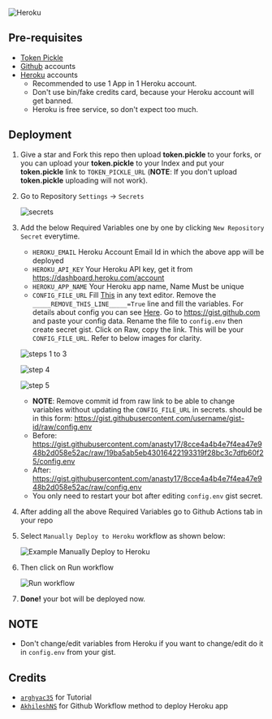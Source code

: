 ![Heroku](https://telegra.ph/file/909aa0cfc6319ce5580aa.jpg)

## Pre-requisites

- [Token Pickle](https://github.com/SlamDevs/slam-mirrorbot#getting-google-oauth-api-credential-file)
- [Github](github.com) accounts
- [Heroku](heroku.com) accounts
	* Recommended to use 1 App in 1 Heroku account.
	* Don't use bin/fake credits card, because your Heroku account will get banned.
	* Heroku is free service, so don't expect too much.

## Deployment

1. Give a star and Fork this repo then upload **token.pickle** to your forks, or you can upload your **token.pickle** to your Index and put your **token.pickle** link to `TOKEN_PICKLE_URL` (**NOTE**: If you don't upload **token.pickle** uploading will not work).

2. Go to Repository `Settings` -> `Secrets`

	![secrets](https://telegra.ph/file/bb8cb0eced5caad68a41b.jpg)

3. Add the below Required Variables one by one by clicking `New Repository Secret` everytime.

	* `HEROKU_EMAIL` Heroku Account Email Id in which the above app will be deployed
	* `HEROKU_API_KEY` Your Heroku API key, get it from https://dashboard.heroku.com/account
	* `HEROKU_APP_NAME` Your Heroku app name, Name Must be unique
	* `CONFIG_FILE_URL` Fill [This](https://raw.githubusercontent.com/Slam-Team/slam-mirrorbot/master/config_sample.env) in any text editor. Remove the `_____REMOVE_THIS_LINE_____=True` line and fill the variables. For details about config you can see [Here](https://github.com/SlamDevs/slam-mirrorbot#setting-up-config-file). Go to https://gist.github.com and paste your config data. Rename the file to `config.env` then create secret gist. Click on Raw, copy the link. This will be your `CONFIG_FILE_URL`. Refer to below images for clarity. 

	![steps 1 to 3](https://telegra.ph/file/1d8fec16516a87ba9d1ac.jpg)

	![step 4](https://telegra.ph/file/1491f99836cd694ea1195.jpg)

	![step 5](https://telegra.ph/file/416a550f7ded579b63272.jpg)

	* **NOTE**: Remove commit id from raw link to be able to change variables without updating the `CONFIG_FILE_URL` in secrets. should be in this form: https://gist.githubusercontent.com/username/gist-id/raw/config.env
	* Before: https://gist.githubusercontent.com/anasty17/8cce4a4b4e7f4ea47e948b2d058e52ac/raw/19ba5ab5eb43016422193319f28bc3c7dfb60f25/config.env
	* After: https://gist.githubusercontent.com/anasty17/8cce4a4b4e7f4ea47e948b2d058e52ac/raw/config.env
	* You only need to restart your bot after editing `config.env` gist secret.

4. After adding all the above Required Variables go to Github Actions tab in your repo

5. Select `Manually Deploy to Heroku` workflow as shown below:

	![Example Manually Deploy to Heroku](https://telegra.ph/file/38ffda0165d9671f1d5dc.jpg)

6. Then click on Run workflow

	![Run workflow](https://telegra.ph/file/c5b4c2e02f585cb59fe5c.jpg)

7. **Done!** your bot will be deployed now.

## NOTE
- Don't change/edit variables from Heroku if you want to change/edit do it in `config.env` from your gist.

## Credits
- [`arghyac35`](https://github.com/arghyac35) for Tutorial
- [`AkhileshNS`](https://github.com/AkhileshNS) for Github Workflow method to deploy Heroku app